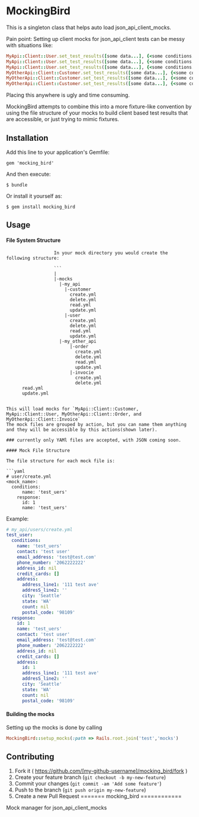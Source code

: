 # MockingBird

This is a singleton class that helps auto load json_api_client_mocks.

Pain point:
Setting up client mocks for json_api_client tests can be messy with situations like:

```ruby
MyApi::Client::User.set_test_results([some data...], {<some conditions...>)
MyApi::Client::User.set_test_results([some data...], {<some conditions...>)
MyApi::Client::User.set_test_results([some data...], {<some conditions...>)
MyOtherApi::Client::Customer.set_test_results([some data...], {<some conditions...>)
MyOtherApi::Client::Customer.set_test_results([some data...], {<some conditions...>)
MyOtherApi::Client::Customer.set_test_results([some data...], {<some conditions...>)
```
Placing this anywhere is ugly and time consuming.

MockingBird attempts to combine this into a more fixture-like convention by using the file structure of your
mocks to build client based test results that are accessible, or just trying to mimic fixtures.

## Installation

Add this line to your application's Gemfile:

    gem 'mocking_bird'

And then execute:

    $ bundle

Or install it yourself as:

    $ gem install mocking_bird

## Usage

  #### File System Structure

                      In your mock directory you would create the following structure:

                      ```
                      |
                      |-mocks
                        |-my_api
                          |-customer
                            create.yml
                            delete.yml
                            read.yml
                            update.yml
                          |-user
                            create.yml
                            delete.yml
                            read.yml
                            update.yml
                        |-my_other_api
                            |-order
                              create.yml
                              delete.yml
                              read.yml
                              update.yml
                            |-invocie
                              create.yml
                              delete.yml
          read.yml
          update.yml
  ```

  This will load mocks for `MyApi::Client::Customer, MyApi::Client::User, MyOtherApi::Client::Order, and MyOtherApi::Client::Invoice`
  The mock files are grouped by action, but you can name them anything and they will be accessible by this actions(shown later).

  ### currently only YAMl files are accepted, with JSON coming soon.

  #### Mock File Structure

  The file structure for each mock file is:

  ```yaml
  # user/create.yml
  <mock_name>:
    conditions:
        name: 'test_uers'
      response:
        id: 1
        name: 'test_uers'
  ```

  Example:

  ```yaml
  # my_api/users/create.yml
  test_user:
    conditions:
      name: 'test_uers'
      contact: 'test user'
      email_address: 'test@test.com'
      phone_number: '2062222222'
      address_id: nil
      credit_cards: []
      address:
        address_line1: '111 test ave'
        addresS_line2: ''
        city: 'Seattle'
        state: 'WA'
        count: nil
        postal_code: '98109'
    response:
      id: 1
      name: 'test_uers'
      contact: 'test user'
      email_address: 'test@test.com'
      phone_number: '2062222222'
      address_id: nil
      credit_cards: []
      address:
        id: 1
        address_line1: '111 test ave'
        addresS_line2: ''
        city: 'Seattle'
        state: 'WA'
        count: nil
        postal_code: '98109'
  ```

  #### Building the mocks

  Setting up the mocks is done by calling

  ```ruby
  MockingBird::setup_mocks(:path => Rails.root.join('test','mocks')
  ```

## Contributing

1. Fork it ( https://github.com/[my-github-username]/mocking_bird/fork )
2. Create your feature branch (`git checkout -b my-new-feature`)
3. Commit your changes (`git commit -am 'Add some feature'`)
4. Push to the branch (`git push origin my-new-feature`)
5. Create a new Pull Request
=======
mocking_bird
============

Mock manager for json_api_client_mocks

